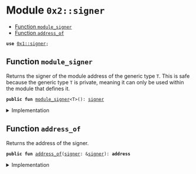 
<a name="0x2_signer"></a>

# Module `0x2::signer`



-  [Function `module_signer`](#0x2_signer_module_signer)
-  [Function `address_of`](#0x2_signer_address_of)


<pre><code><b>use</b> <a href="">0x1::signer</a>;
</code></pre>



<a name="0x2_signer_module_signer"></a>

## Function `module_signer`

Returns the signer of the module address of the generic type <code>T</code>.
This is safe because the generic type <code>T</code> is private, meaning it can only be used within the module that defines it.


<pre><code><b>public</b> <b>fun</b> <a href="signer.md#0x2_signer_module_signer">module_signer</a>&lt;T&gt;(): <a href="">signer</a>
</code></pre>



<details>
<summary>Implementation</summary>


<pre><code><b>native</b> <b>public</b> <b>fun</b> <a href="signer.md#0x2_signer_module_signer">module_signer</a>&lt;T&gt;(): <a href="">signer</a>;
</code></pre>



</details>

<a name="0x2_signer_address_of"></a>

## Function `address_of`

Returns the address of the signer.


<pre><code><b>public</b> <b>fun</b> <a href="signer.md#0x2_signer_address_of">address_of</a>(<a href="">signer</a>: &<a href="">signer</a>): <b>address</b>
</code></pre>



<details>
<summary>Implementation</summary>


<pre><code><b>public</b> <b>fun</b> <a href="signer.md#0x2_signer_address_of">address_of</a>(<a href="">signer</a>: &<a href="">signer</a>): <b>address</b> {
    std::signer::address_of(<a href="">signer</a>)
}
</code></pre>



</details>
